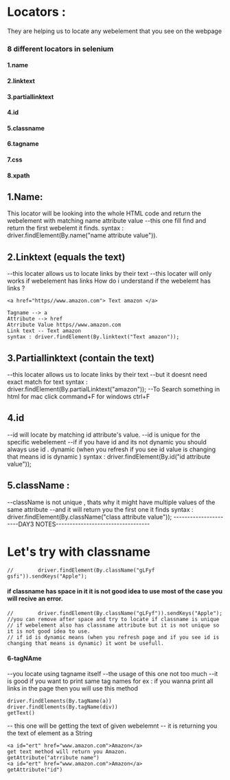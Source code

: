 # Locators :
They are helping us to locate any webelement that you see on the webpage
### 8 different locators in selenium
#### 1.name
#### 2.linktext
#### 3.partiallinktext
#### 4.id
#### 5.classname
#### 6.tagname
#### 7.css
#### 8.xpath
## 1.Name:
This locator will be looking into the whole HTML code and return the webelement with matching name attribute value
--this one fill find and return the first webelemt it finds.
syntax : driver.findElement(By.name("name attribute value")).
## 2.Linktext (equals the text)
--this locater allows us to locate links by their text
--this locater will only works if webelement has links
How do i understand if the webelemt has links ?
```
<a href="https//www.amazon.com"> Text amazon </a>

Tagname --> a
Attribute --> href
Atrribute Value https//www.amazon.com
Link text -- Text amazon
syntax : driver.findElement(By.linktext("Text amazon"));
```
## 3.Partiallinktext (contain the text)
--this locater allows us to locate links by their text
--but it doesnt need exact match for text
syntax : driver.findElement(By.partialLinktext("amazon"));
--To Search something in html
for mac click command+F
for windows ctrl+F
## 4.id
--id will locate by matching id attribute's value.
--id is unique for the specific webelement
--if if you have id and its not dynamic you should always use id .
dynamic (when you refresh if you see id value is changing that means id is dynamic )
syntax : driver.findElement(By.id("id attribute value"));
## 5.className :
--className is not unique , thats why it might have multiple values of the same attribute
--and it will return you the first one it finds
syntax : driver.findElement(By.className("class attribute value"));
----------------------DAY3 NOTES----------------------------------
# Let's try with classname
```
//        driver.findElement(By.className("gLFyf gsfi")).sendKeys("Apple");
```
#### if classname has space in it it is not good idea to use most of the case you will recive an error.
```
//        driver.findElement(By.className("gLFyf")).sendKeys("Apple");
//you can remove after space and try to locate if classname is unique
// if webelement also has classname attribute but it is not unique so it is not good idea to use.
// if id is dynamic means (when you refresh page and if you see id is changing that means is dynamic) it wont be usefull.
```
#### 6-tagNAme
--you locate using tagname itself
--the usage of this one not too much
--it is good if you want to print same tag names
for ex : if you wanna print all links in the page then you will use this method
```
driver.findElements(By.tagName(a))
driver.findElements(By.tagName(div))
getText()
```
-- this one will be getting the text of given webelemnt
-- it is returning you the text of element as a String
```
<a id="ert" href="www.amazon.com">Amazon</a>
get text method will return you Amazon.
getAttribute("atrribute name")
<a id="ert" href="www.amazon.com">Amazon</a>
getAttribute("id")
```